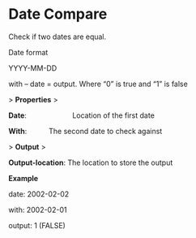 # Date Compare

Check if two dates are equal.

Date format

YYYY-MM-DD

with – date = output. Where “0” is true and “1” is false

&gt; **Properties**
&gt; 

**Date**:                       Location of the first date

**With**:                       The second date to check against

&gt; **Output**
&gt; 

**Output-location**: The location to store the output

**Example**

date: 2002-02-02

with: 2002-02-01

output: 1 (FALSE)